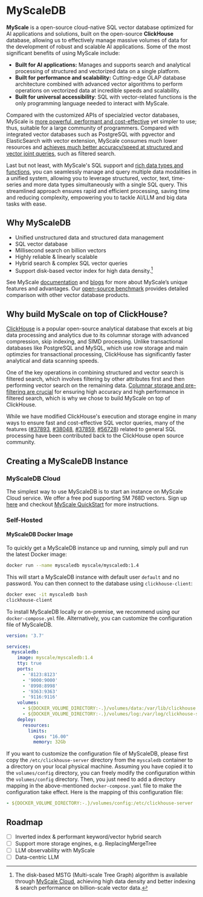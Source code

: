 # MyScaleDB

**MyScale** is a open-source cloud-native SQL vector database optimized for AI applications and solutions, built on the open-source **ClickHouse** database, allowing us to effectively manage massive volumes of data for the development of robust and scalable AI applications. Some of the most significant benefits of using MyScale include:

* **Built for AI applications:** Manages and supports search and analytical processing of structured and vectorized data on a single platform.
* **Built for performance and scalability:** Cutting-edge OLAP database architecture combined with advanced vector algorithms to perform operations on vectorized data at incredible speeds and scalability.
* **Built for universal accessibility**: SQL with vector-related functions is the only programming language needed to interact with MyScale.

Compared with the customized APIs of specialzied vector databases, MyScale is [more powerful, performant and cost-effective](https://myscale.com/blog/myscale-outperform-specialized-vectordb/) yet simpler to use; thus, suitable for a large community of programmers. Compared with integrated vector databases such as PostgreSQL with pgvector and ElasticSearch with vector extension, MyScale consumes much lower resources and [achieves much better accuracy/speed at structured and vector joint queries](https://myscale.com/blog/myscale-vs-postgres-opensearch/), such as filtered search.

Last but not least, with MyScale's SQL support and [rich data types and functions](https://myscale.com/docs/en/functions/), you can seamlessly manage and query multiple data modalities in a unified system, allowing you to leverage structured, vector, text, time-series and more data types simultaneously with a single SQL query. This streamlined approach ensures rapid and efficient processing, saving time and reducing complexity, empowering you to tackle AI/LLM and big data tasks with ease.

## Why MyScaleDB

* Unified unstructured data and structured data management
* SQL vector database
* Millisecond search on billion vectors
* Highly reliable & linearly scalable
* Hybrid search & complex SQL vector queries
* Support disk-based vector index for high data density.[^1]

See MyScale [documentation](https://myscale.com/docs/en/) and [blogs](https://myscale.com/blog/) for more about MyScale’s unique features and advantages. Our [open-source benchmark](https://myscale.github.io/benchmark/) provides detailed comparison with other vector database products.

## Why build MyScale on top of ClickHouse?

[ClickHouse](https://github.com/ClickHouse/ClickHouse) is a popular open-source analytical database that excels at big data processing and analytics due to its columnar storage with advanced compression, skip indexing, and SIMD processing. Unlike transactional databases like PostgreSQL and MySQL, which use row storage and main optimzies for transactional processing, ClickHouse has significantly faster analytical and data scanning speeds.

One of the key operations in combining structured and vector search is filtered search, which involves filtering by other attributes first and then performing vector search on the remaining data. [Columnar storage and pre-filtering are crucial](https://myscale.com/blog/filtered-vector-search-in-myscale/#behind-the-scene) for ensuring high accuracy and high performance in filtered search, which is why we chose to build MyScale on top of ClickHouse.

While we have modified ClickHouse's execution and storage engine in many ways to ensure fast and cost-effective SQL vector queries, many of the features ([#37893](https://github.com/ClickHouse/ClickHouse/issues/56728), [#38048](https://github.com/ClickHouse/ClickHouse/pull/38048), [#37859](https://github.com/ClickHouse/ClickHouse/issues/37859), [#56728](https://github.com/ClickHouse/ClickHouse/issues/56728)) related to general SQL processing have been contributed back to the ClickHouse open source community.

## Creating a MyScaleDB Instance

### MyScaleDB Cloud

The simplest way to use MyScaleDB is to start an instance on MyScale Cloud service. We offer a free pod supporting 5M 768D vectors. Sign up [here](https://myscale.com/) and checkout [MyScale QuickStart](https://myscale.com/docs/en/quickstart/) for more instructions.

### Self-Hosted

#### MyScaleDB Docker Image

To quickly get a MyScaleDB instance up and running, simply pull and run the latest Docker image:

```bash
docker run --name myscaledb myscale/myscaledb:1.4
```

This will start a MyScaleDB instance with default user `default` and no password. You can then connect to the database using `clickhouse-client`:

```bash
docker exec -it myscaledb bash
clickhouse-client
```

To install MyScaleDB locally or on-premise, we recommend using our `docker-compose.yml` file. Alternatively, you can customize the configuration file of MyScaleDB.

```yaml
version: '3.7'

services:
  myscaledb:
    image: myscale/myscaledb:1.4
    tty: true
    ports:
      - '8123:8123'
      - '9000:9000'
      - '8998:8998'
      - '9363:9363'
      - '9116:9116'
    volumes:
      - ${DOCKER_VOLUME_DIRECTORY:-.}/volumes/data:/var/lib/clickhouse
      - ${DOCKER_VOLUME_DIRECTORY:-.}/volumes/log:/var/log/clickhouse-server
    deploy:
      resources:
        limits:
          cpus: "16.00"
          memory: 32Gb
```

If you want to customize the configuration file of MyScaleDB, please first copy the `/etc/clickhouse-server` directory from the `myscaledb` container to a directory on your local physical machine. Assuming you have copied it to the `volumes/config` directory, you can freely modify the configuration within the `volumes/config` directory. Then, you just need to add a directory mapping in the above-mentioned `docker-compose.yaml` file to make the configuration take effect.
Here is the mapping of this configuration file:

```yaml
- ${DOCKER_VOLUME_DIRECTORY:-.}/volumes/config:/etc/clickhouse-server
```

## Roadmap

* [ ] Inverted index & performant keyword/vector hybrid search
* [ ] Support more storage engines, e.g. ReplacingMergeTree
* [ ] LLM observability with MyScale
* [ ] Data-centric LLM

[^1]: The disk-based MSTG (Multi-scale Tree Graph) algorithm is available through [MyScale Cloud](myscale.com), achieving high data density and better indexing & search performance on billion-scale vector data.
